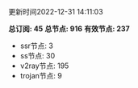 更新时间2022-12-31 14:11:03

**总订阅: 45**
**总节点: 916**
**有效节点: 237**
- ssr节点: 3
- ss节点: 30
- v2ray节点: 195
- trojan节点: 9

